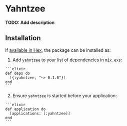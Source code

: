# Yahntzee

**TODO: Add description**

## Installation

If [available in Hex](https://hex.pm/docs/publish), the package can be installed as:

  1. Add `yahntzee` to your list of dependencies in `mix.exs`:

    ```elixir
    def deps do
      [{:yahntzee, "~> 0.1.0"}]
    end
    ```

  2. Ensure `yahntzee` is started before your application:

    ```elixir
    def application do
      [applications: [:yahntzee]]
    end
    ```

